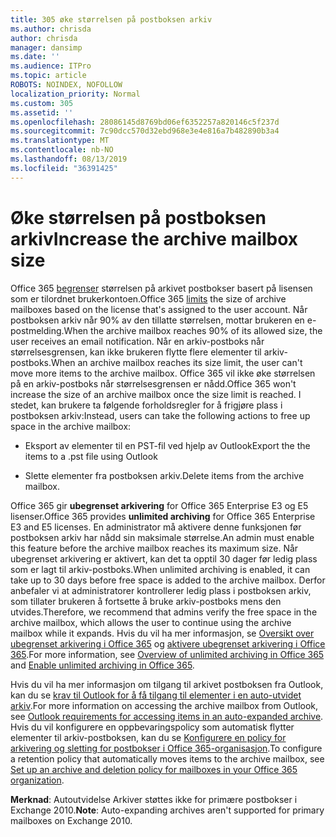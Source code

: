 ```yaml
---
title: 305 øke størrelsen på postboksen arkiv
ms.author: chrisda
author: chrisda
manager: dansimp
ms.date: ''
ms.audience: ITPro
ms.topic: article
ROBOTS: NOINDEX, NOFOLLOW
localization_priority: Normal
ms.custom: 305
ms.assetid: ''
ms.openlocfilehash: 28086145d8769bd06ef6352257a820146c5f237d
ms.sourcegitcommit: 7c90dcc570d32ebd968e3e4e816a7b482890b3a4
ms.translationtype: MT
ms.contentlocale: nb-NO
ms.lasthandoff: 08/13/2019
ms.locfileid: "36391425"
---
```

# <a name="increase-the-archive-mailbox-size"></a><span data-ttu-id="39480-102">Øke størrelsen på postboksen arkiv</span><span class="sxs-lookup"><span data-stu-id="39480-102">Increase the archive mailbox size</span></span>

<span data-ttu-id="39480-103">Office 365 [begrenser](https://docs.microsoft.com/office365/servicedescriptions/exchange-online-service-description/exchange-online-limits#mailbox-storage-limits) størrelsen på arkivet postbokser basert på lisensen som er tilordnet brukerkontoen.</span><span class="sxs-lookup"><span data-stu-id="39480-103">Office 365 [limits](https://docs.microsoft.com/office365/servicedescriptions/exchange-online-service-description/exchange-online-limits#mailbox-storage-limits) the size of archive mailboxes based on the license that's assigned to the user account.</span></span> <span data-ttu-id="39480-104">Når postboksen arkiv når 90% av den tillatte størrelsen, mottar brukeren en e-postmelding.</span><span class="sxs-lookup"><span data-stu-id="39480-104">When the archive mailbox reaches 90% of its allowed size, the user receives an email notification.</span></span> <span data-ttu-id="39480-105">Når en arkiv-postboks når størrelsesgrensen, kan ikke brukeren flytte flere elementer til arkiv-postboks.</span><span class="sxs-lookup"><span data-stu-id="39480-105">When an archive mailbox reaches its size limit, the user can't move more items to the archive mailbox.</span></span> <span data-ttu-id="39480-106">Office 365 vil ikke øke størrelsen på en arkiv-postboks når størrelsesgrensen er nådd.</span><span class="sxs-lookup"><span data-stu-id="39480-106">Office 365 won't increase the size of an archive mailbox once the size limit is reached.</span></span> <span data-ttu-id="39480-107">I stedet, kan brukere ta følgende forholdsregler for å frigjøre plass i postboksen arkiv:</span><span class="sxs-lookup"><span data-stu-id="39480-107">Instead, users can take the following actions to free up space in the archive mailbox:</span></span>

- <span data-ttu-id="39480-108">Eksport av elementer til en PST-fil ved hjelp av Outlook</span><span class="sxs-lookup"><span data-stu-id="39480-108">Export the the items to a .pst file using Outlook</span></span>

- <span data-ttu-id="39480-109">Slette elementer fra postboksen arkiv.</span><span class="sxs-lookup"><span data-stu-id="39480-109">Delete items from the archive mailbox.</span></span>

<span data-ttu-id="39480-110">Office 365 gir **ubegrenset arkivering** for Office 365 Enterprise E3 og E5 lisenser.</span><span class="sxs-lookup"><span data-stu-id="39480-110">Office 365 provides **unlimited archiving** for Office 365 Enterprise E3 and E5 licenses.</span></span> <span data-ttu-id="39480-111">En administrator må aktivere denne funksjonen før postboksen arkiv har nådd sin maksimale størrelse.</span><span class="sxs-lookup"><span data-stu-id="39480-111">An admin must enable this feature before the archive mailbox reaches its maximum size.</span></span> <span data-ttu-id="39480-112">Når ubegrenset arkivering er aktivert, kan det ta opptil 30 dager før ledig plass som er lagt til arkiv-postboks.</span><span class="sxs-lookup"><span data-stu-id="39480-112">When unlimited archiving is enabled, it can take up to 30 days before free space is added to the archive mailbox.</span></span> <span data-ttu-id="39480-113">Derfor anbefaler vi at administratorer kontrollerer ledig plass i postboksen arkiv, som tillater brukeren å fortsette å bruke arkiv-postboks mens den utvides.</span><span class="sxs-lookup"><span data-stu-id="39480-113">Therefore, we recommend that admins verify the free space in the archive mailbox, which allows the user to continue using the archive mailbox while it expands.</span></span> <span data-ttu-id="39480-114">Hvis du vil ha mer informasjon, se [Oversikt over ubegrenset arkivering i Office 365](https://docs.microsoft.com/office365/securitycompliance/unlimited-archiving) og [aktivere ubegrenset arkivering i Office 365](https://docs.microsoft.com/office365/securitycompliance/enable-unlimited-archiving).</span><span class="sxs-lookup"><span data-stu-id="39480-114">For more information, see [Overview of unlimited archiving in Office 365](https://docs.microsoft.com/office365/securitycompliance/unlimited-archiving) and [Enable unlimited archiving in Office 365](https://docs.microsoft.com/office365/securitycompliance/enable-unlimited-archiving).</span></span>

<span data-ttu-id="39480-115">Hvis du vil ha mer informasjon om tilgang til arkivet postboksen fra Outlook, kan du se [krav til Outlook for å få tilgang til elementer i en auto-utvidet arkiv](https://docs.microsoft.com/office365/securitycompliance/unlimited-archiving#outlook-requirements-for-accessing-items-in-an-auto-expanded-archive).</span><span class="sxs-lookup"><span data-stu-id="39480-115">For more information on accessing the archive mailbox from Outlook, see [Outlook requirements for accessing items in an auto-expanded archive](https://docs.microsoft.com/office365/securitycompliance/unlimited-archiving#outlook-requirements-for-accessing-items-in-an-auto-expanded-archive).</span></span> <span data-ttu-id="39480-116">Hvis du vil konfigurere en oppbevaringspolicy som automatisk flytter elementer til arkiv-postboksen, kan du se [Konfigurere en policy for arkivering og sletting for postbokser i Office 365-organisasjon](https://docs.microsoft.com/office365/securitycompliance/set-up-an-archive-and-deletion-policy-for-mailboxes).</span><span class="sxs-lookup"><span data-stu-id="39480-116">To configure a retention policy that automatically moves items to the archive mailbox, see [Set up an archive and deletion policy for mailboxes in your Office 365 organization](https://docs.microsoft.com/office365/securitycompliance/set-up-an-archive-and-deletion-policy-for-mailboxes).</span></span>

<span data-ttu-id="39480-117">**Merknad**: Autoutvidelse Arkiver støttes ikke for primære postbokser i Exchange 2010.</span><span class="sxs-lookup"><span data-stu-id="39480-117">**Note**: Auto-expanding archives aren't supported for primary mailboxes on Exchange 2010.</span></span>
